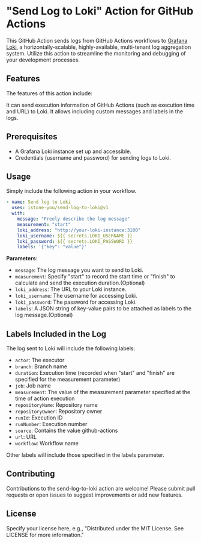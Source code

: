 # "Send Log to Loki" Action for GitHub Actions

This GitHub Action sends logs from GitHub Actions workflows to [Grafana Loki](https://grafana.com/oss/loki/), a horizontally-scalable, highly-available, multi-tenant log aggregation system. Utilize this action to streamline the monitoring and debugging of your development processes.

## Features

The features of this action include:

It can send execution information of GitHub Actions (such as execution time and URL) to Loki.
It allows including custom messages and labels in the logs.

## Prerequisites

- A Grafana Loki instance set up and accessible.
- Credentials (username and password) for sending logs to Loki.

## Usage

Simply include the following action in your workflow.

```yaml
- name: Send log to Loki
  uses: istone-you/send-log-to-loki@v1
  with:
    message: "Freely describe the log message"
    measurement: "start"
    loki_address: "http://your-loki-instance:3100"
    loki_username: ${{ secrets.LOKI_USERNAME }}
    loki_password: ${{ secrets.LOKI_PASSWORD }}
    labels: '{"key": "value"}'
```

**Parameters**:

- `message`: The log message you want to send to Loki.
- `measurement`: Specify "start" to record the start time or "finish" to calculate and send the execution duration.(Optional)
- `loki_address`: The URL to your Loki instance.
- `loki_username`: The username for accessing Loki.
- `loki_password`: The password for accessing Loki.
- `labels`: A JSON string of key-value pairs to be attached as labels to the log message.(Optional)

## Labels Included in the Log

The log sent to Loki will include the following labels:

- `actor`: The executor
- `branch`: Branch name
- `duration`: Execution time (recorded when "start" and "finish" are specified for the measurement parameter)
- `job`: Job name
- `measurement`: The value of the measurement parameter specified at the time of action execution
- `repositoryName`: Repository name
- `repositoryOwner`: Repository owner
- `runId`: Execution ID
- `runNumber`: Execution number
- `source`: Contains the value github-actions
- `url`: URL
- `workflow`: Workflow name

Other labels will include those specified in the labels parameter.

## Contributing

Contributions to the send-log-to-loki action are welcome! Please submit pull requests or open issues to suggest improvements or add new features.

## License

Specify your license here, e.g., "Distributed under the MIT License. See LICENSE for more information."

